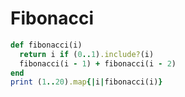 # Fibonacci

```ruby runnable
def fibonacci(i)
  return i if (0..1).include?(i)
  fibonacci(i - 1) + fibonacci(i - 2)
end
print (1..20).map{|i|fibonacci(i)}
```
